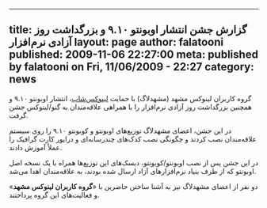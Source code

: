 ----------
title: گزارش جشن انتشار اوبونتو ۹.۱۰ و بزرگداشت روز آزادی نرم‌افزار
layout: page
author: falatooni
published: 2009-11-06 22:27:00
meta: published by falatooni on Fri, 11/06/2009 - 22:27
category: news
----------
گروه کاربران لینوکس مشهد (مشهدلاگ) با حمایت
[لینوکس‌شاپ](http://www.linuxshop.ir/)، انتشار اوبونتو ۹.۱۰ و همچنین بزرگداشت
روز آزادی نرم‌افزار را با همراهی علاقه‌مندان به گنو/لینوکس جشن گرفت.

در این جشن، اعضای مشهدلاگ توزیع‌های اوبونتو و کوبونتو ۹.۱۰ را روی سیستم
علاقه‌مندان نصب کردند و چگونگی نصب کدک‌های چندرسانه‌ای و درایور کارت گرافیک را
عملاً آموزش دادند.

در این جشن پس از نصب اوبونتو/کوبونتو، دیسک‌های این توزیع‌ها همراه با یک نسخه
اصل اوبونتو که از طرف بنیاد نرم‌افزارهای آزاد ارسال شده بودند، به علاقه‌مندان
اهدا می‌شد.

دو نفر از اعضای مشهدلاگ نیز به آشنا ساختن حاضرین با «**گروه کاربران لینوکس
مشهد**» و فعالیت‌های این گروه پرداختند.

